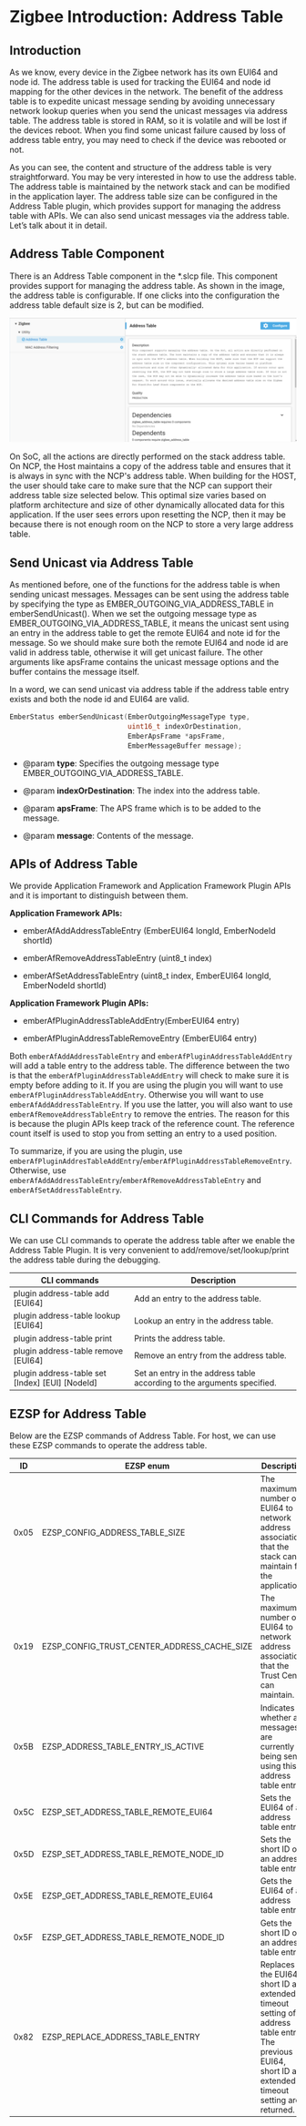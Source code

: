 # Zigbee Introduction: Address Table

## Introduction

As we know, every device in the Zigbee network has its own EUI64 and node id. The address table is used for tracking the EUI64 and node id mapping for the other devices in the network. The benefit of the address table is to expedite unicast message sending by avoiding unnecessary network lookup queries when you send the unicast messages via address table. The address table is stored in RAM, so it is volatile and will be lost if the devices reboot. When you find some unicast failure caused by loss of address table entry, you may need to check if the device was rebooted or not.

As you can see, the content and structure of the address table is very straightforward. You may be very interested in how to use the address table. The address table is maintained by the network stack and can be modified in the application layer. The address table size can be configured in the Address Table plugin, which provides support for managing the address table with APIs. We can also send unicast messages via the address table. Let’s talk about it in detail.

## Address Table Component

There is an Address Table component in the *.slcp file. This component provides support for managing the address table. As shown in the image, the address table is configurable. If one clicks into the configuration the address table default size is 2, but can be  modified.

![Figure 1](./resources/address-table-01.png)

On SoC, all the actions are directly performed on the stack address table. On NCP, the Host maintains a copy of the address table and ensures that it is always in sync with the NCP's address table. When building for the HOST, the user should take care to make sure that the NCP can support their address table size selected below. This optimal size varies based on platform architecture and size of other dynamically allocated data for this application. If the user sees errors upon resetting the NCP, then it may be because there is not enough room on the NCP to store a very large address table.

## Send Unicast via Address Table

As mentioned before, one of the functions for the address table is when sending unicast messages. Messages can be sent using the address table by specifying the type as EMBER_OUTGOING_VIA_ADDRESS_TABLE in emberSendUnicast().  When we set the outgoing message type as EMBER_OUTGOING_VIA_ADDRESS_TABLE, it means the unicast sent using an entry in the address table to get the remote EUI64 and note id for the message. So we should make sure both the remote EUI64 and node id are valid in address table, otherwise it will get unicast failure. The other arguments like apsFrame contains the unicast message options and the buffer contains the message itself.

In a word, we can send unicast via address table if the address table entry exists and both the node id and EUI64 are valid.

```C
EmberStatus emberSendUnicast(EmberOutgoingMessageType type,
                             uint16_t indexOrDestination,
                             EmberApsFrame *apsFrame,
                             EmberMessageBuffer message);
```

- @param __type__: Specifies the outgoing message type EMBER_OUTGOING_VIA_ADDRESS_TABLE.

- @param __indexOrDestination__: The index into the address table.

- @param __apsFrame__: The APS frame which is to be added to the message.

- @param __message__: Contents of the message.

## APIs of Address Table

We provide Application Framework and Application Framework Plugin APIs and it is important to distinguish between them.

__Application Framework APIs:__

- emberAfAddAddressTableEntry (EmberEUI64 longId, EmberNodeId shortId)

- emberAfRemoveAddressTableEntry (uint8_t index)

- emberAfSetAddressTableEntry (uint8_t index, EmberEUI64 longId, EmberNodeId shortId)

__Application Framework Plugin APIs:__

- emberAfPluginAddressTableAddEntry(EmberEUI64 entry)

- emberAfPluginAddressTableRemoveEntry (EmberEUI64 entry)

Both `emberAfAddAddressTableEntry` and `emberAfPluginAddressTableAddEntry` will add a table entry to the address table. The difference between the two is that the `emberAfPluginAddressTableAddEntry` will check to make sure it is empty before adding to it. If you are using the plugin you will want to use `emberAfPluginAddressTableAddEntry`. Otherwise you will want to use `emberAfAddAddressTableEntry`. If you use the latter, you will also want to use `emberAfRemoveAddressTableEntry` to remove the entries. The reason for this is because the plugin APIs keep track of the reference count. The reference count itself is used to stop you from setting an entry to a used position.

To summarize, if you are using the plugin, use `emberAfPluginAddresTableAddEntry`/`emberAfPluginAddressTableRemoveEntry`. Otherwise, use `emberAfAddAddressTableEntry`/`emberAfRemoveAddressTableEntry` and `emberAfSetAddressTableEntry`.

## CLI Commands for Address Table

We can use CLI commands to operate the address table after we enable the Address Table Plugin. It is very convenient to add/remove/set/lookup/print the address table during the debugging.

| CLI commands | Description |
|--------------|-------------|
|plugin address-table add [EUI64] | Add an entry to the address table. |
|plugin address-table lookup [EUI64] | Lookup an entry in the address table. |
|plugin address-table print | Prints the address table. |
|plugin address-table remove [EUI64] | Remove an entry from the address table. |
|plugin address-table set [Index] [EUI] [NodeId] | Set an entry in the address table according to the arguments specified. |

## EZSP for Address Table

Below are the EZSP commands of Address Table. For host, we can use these EZSP commands to operate the address table.

| ID | EZSP enum | Description |
|----|-----------|-------------|
| 0x05 | EZSP_CONFIG_ADDRESS_TABLE_SIZE | The maximum number of EUI64 to network address associations that the stack can maintain for the application. |
| 0x19 | EZSP_CONFIG_TRUST_CENTER_ADDRESS_CACHE_SIZE | The maximum number of EUI64 to network address associations that the Trust Center can maintain. |
| 0x5B | EZSP_ADDRESS_TABLE_ENTRY_IS_ACTIVE | Indicates whether any messages are currently being sent using this address table entry. |
| 0x5C | EZSP_SET_ADDRESS_TABLE_REMOTE_EUI64 | Sets the EUI64 of an address table entry. |
| 0x5D | EZSP_SET_ADDRESS_TABLE_REMOTE_NODE_ID | Sets the short ID of an address table entry. |
| 0x5E | EZSP_GET_ADDRESS_TABLE_REMOTE_EUI64 | Gets the EUI64 of an address table entry. |
| 0x5F | EZSP_GET_ADDRESS_TABLE_REMOTE_NODE_ID | Gets the short ID of an address table entry. |
| 0x82 | EZSP_REPLACE_ADDRESS_TABLE_ENTRY | Replaces the EUI64, short ID and extended timeout setting of an address table entry. The previous EUI64, short ID and extended timeout setting are returned. |